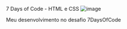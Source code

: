 7 Days of Code - HTML e CSS
![image](https://github.com/user-attachments/assets/92e6a763-481f-4448-8233-ed6e8b24cc03)

Meu desenvolvimento no desafio 7DaysOfCode 
